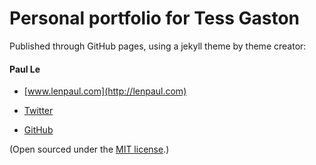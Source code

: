 # Personal portfolio for Tess Gaston

Published through GitHub pages, using a jekyll theme by theme creator:


#### Paul Le

* [www.lenpaul.com](http://lenpaul.com)

* [Twitter](https://twitter.com/paululele)

* [GitHub](https://github.com/LeNPaul)


(Open sourced under the [MIT license](https://github.com/LeNPaul/Millennial/blob/gh-pages/LICENSE.md).)
